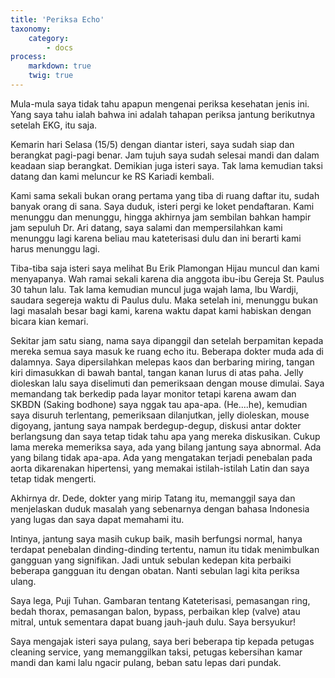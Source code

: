 ```yaml
---
title: 'Periksa Echo'
taxonomy:
    category:
        - docs
process:
    markdown: true
    twig: true
---
```


Mula-mula saya tidak tahu apapun mengenai periksa kesehatan jenis ini. Yang saya tahu ialah bahwa ini adalah tahapan periksa jantung berikutnya setelah EKG, itu saja.

Kemarin hari Selasa (15/5) dengan diantar isteri, saya sudah siap dan berangkat pagi-pagi benar. Jam tujuh saya sudah selesai mandi dan dalam keadaan siap berangkat. Demikian juga isteri saya. Tak lama kemudian taksi datang dan kami meluncur ke RS Kariadi kembali.

Kami sama sekali bukan orang pertama yang tiba di ruang daftar itu, sudah banyak orang di sana. Saya duduk, isteri pergi ke loket pendaftaran. Kami menunggu dan menunggu, hingga akhirnya jam sembilan bahkan hampir jam sepuluh Dr. Ari datang, saya salami dan mempersilahkan kami menunggu lagi karena beliau mau kateterisasi dulu dan ini berarti kami harus menunggu lagi.

Tiba-tiba saja isteri saya melihat Bu Erik Plamongan Hijau muncul dan kami menyapanya. Wah ramai sekali karena dia anggota ibu-ibu Gereja St. Paulus 30 tahun lalu. Tak lama kemudian muncul juga wajah lama, lbu Wardji, saudara segereja waktu di Paulus dulu. Maka setelah ini, menunggu bukan lagi masalah besar bagi kami, karena waktu dapat kami habiskan dengan bicara kian kemari.

Sekitar jam satu siang, nama saya dipanggil dan setelah berpamitan kepada mereka semua saya masuk ke ruang echo itu. Beberapa dokter muda ada di dalamnya. Saya dipersilahkan melepas kaos dan berbaring miring, tangan kiri dimasukkan di bawah bantal, tangan kanan lurus di atas paha. Jelly dioleskan lalu saya diselimuti dan pemeriksaan dengan mouse dimulai. Saya memandang tak berkedip pada layar monitor tetapi karena awam dan SKBDN (Saking bodhone) saya nggak tau apa-apa. (He....he), kemudian saya disuruh terlentang, pemeriksaan dilanjutkan, jelly dioleskan, mouse digoyang, jantung saya nampak berdegup-degup, diskusi antar dokter berlangsung dan saya tetap tidak tahu apa yang mereka diskusikan. Cukup lama mereka memeriksa saya, ada yang bilang jantung saya abnormal. Ada yang bilang tidak apa-apa. Ada yang mengatakan terjadi penebalan pada aorta dikarenakan hipertensi, yang memakai istilah-istilah Latin dan saya tetap tidak mengerti.

Akhirnya dr. Dede, dokter yang mirip Tatang itu, memanggil saya dan menjelaskan duduk masalah yang sebenarnya dengan bahasa Indonesia yang lugas dan saya dapat memahami itu.

Intinya, jantung saya masih cukup baik, masih berfungsi normal, hanya terdapat penebalan dinding-dinding tertentu, namun itu tidak menimbulkan gangguan yang signifikan. Jadi untuk sebulan kedepan kita perbaiki beberapa gangguan itu dengan obatan. Nanti sebulan lagi kita periksa ulang.

Saya lega, Puji Tuhan. Gambaran tentang Kateterisasi, pemasangan ring, bedah thorax, pemasangan balon, bypass, perbaikan klep (valve) atau mitral, untuk sementara dapat buang jauh-jauh dulu. Saya bersyukur!

Saya mengajak isteri saya pulang, saya beri beberapa tip kepada petugas cleaning service, yang memanggilkan taksi, petugas kebersihan kamar mandi dan kami lalu ngacir pulang, beban satu lepas dari pundak.
